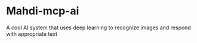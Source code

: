 # Mahdi-mcp-ai
A cool AI system that uses deep learning to recognize images and respond with appropriate text
